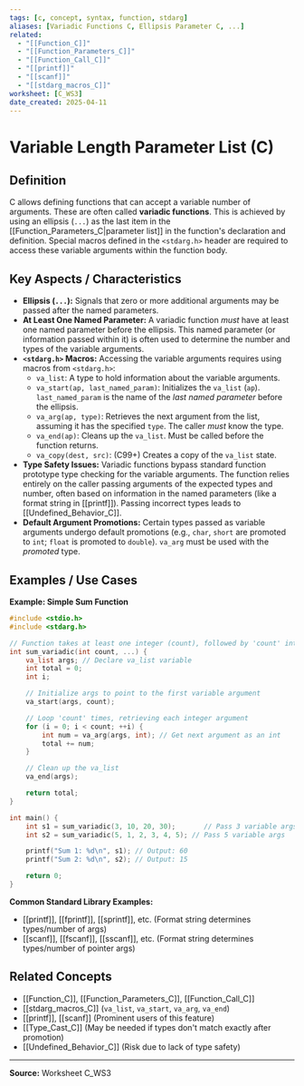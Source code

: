 ```yaml
---
tags: [c, concept, syntax, function, stdarg]
aliases: [Variadic Functions C, Ellipsis Parameter C, ...]
related:
  - "[[Function_C]]"
  - "[[Function_Parameters_C]]"
  - "[[Function_Call_C]]"
  - "[[printf]]"
  - "[[scanf]]"
  - "[[stdarg_macros_C]]"
worksheet: [C_WS3]
date_created: 2025-04-11
---
```

# Variable Length Parameter List (C)

## Definition

C allows defining functions that can accept a variable number of arguments. These are often called **variadic functions**. This is achieved by using an ellipsis (`...`) as the last item in the [[Function_Parameters_C|parameter list]] in the function's declaration and definition. Special macros defined in the `<stdarg.h>` header are required to access these variable arguments within the function body.

## Key Aspects / Characteristics

- **Ellipsis (`...`):** Signals that zero or more additional arguments may be passed after the named parameters.
- **At Least One Named Parameter:** A variadic function *must* have at least one named parameter before the ellipsis. This named parameter (or information passed within it) is often used to determine the number and types of the variable arguments.
- **`<stdarg.h>` Macros:** Accessing the variable arguments requires using macros from `<stdarg.h>`:
    - `va_list`: A type to hold information about the variable arguments.
    - `va_start(ap, last_named_param)`: Initializes the `va_list` (`ap`). `last_named_param` is the name of the *last named parameter* before the ellipsis.
    - `va_arg(ap, type)`: Retrieves the next argument from the list, assuming it has the specified `type`. The caller *must* know the type.
    - `va_end(ap)`: Cleans up the `va_list`. Must be called before the function returns.
    - `va_copy(dest, src)`: (C99+) Creates a copy of the `va_list` state.
- **Type Safety Issues:** Variadic functions bypass standard function prototype type checking for the variable arguments. The function relies entirely on the caller passing arguments of the expected types and number, often based on information in the named parameters (like a format string in [[printf]]). Passing incorrect types leads to [[Undefined_Behavior_C]].
- **Default Argument Promotions:** Certain types passed as variable arguments undergo default promotions (e.g., `char`, `short` are promoted to `int`; `float` is promoted to `double`). `va_arg` must be used with the *promoted* type.

## Examples / Use Cases

**Example: Simple Sum Function**
```c
#include <stdio.h>
#include <stdarg.h>

// Function takes at least one integer (count), followed by 'count' integers to sum.
int sum_variadic(int count, ...) {
    va_list args; // Declare va_list variable
    int total = 0;
    int i;

    // Initialize args to point to the first variable argument
    va_start(args, count);

    // Loop 'count' times, retrieving each integer argument
    for (i = 0; i < count; ++i) {
        int num = va_arg(args, int); // Get next argument as an int
        total += num;
    }

    // Clean up the va_list
    va_end(args);

    return total;
}

int main() {
    int s1 = sum_variadic(3, 10, 20, 30);       // Pass 3 variable args
    int s2 = sum_variadic(5, 1, 2, 3, 4, 5); // Pass 5 variable args

    printf("Sum 1: %d\n", s1); // Output: 60
    printf("Sum 2: %d\n", s2); // Output: 15

    return 0;
}
```

**Common Standard Library Examples:**
- [[printf]], [[fprintf]], [[sprintf]], etc. (Format string determines types/number of args)
- [[scanf]], [[fscanf]], [[sscanf]], etc. (Format string determines types/number of pointer args)

## Related Concepts
- [[Function_C]], [[Function_Parameters_C]], [[Function_Call_C]]
- [[stdarg_macros_C]] (`va_list`, `va_start`, `va_arg`, `va_end`)
- [[printf]], [[scanf]] (Prominent users of this feature)
- [[Type_Cast_C]] (May be needed if types don't match exactly after promotion)
- [[Undefined_Behavior_C]] (Risk due to lack of type safety)

---
**Source:** Worksheet C_WS3